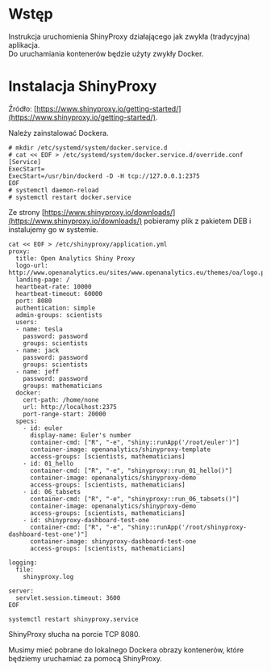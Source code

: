 # Wstęp

Instrukcja uruchomienia ShinyProxy działającego jak zwykła (tradycyjna) aplikacja.  
Do uruchamiania kontenerów będzie użyty zwykły Docker.

# Instalacja ShinyProxy

Źródło: [https://www.shinyproxy.io/getting-started/](https://www.shinyproxy.io/getting-started/).

Należy zainstalować Dockera.

```shell
# mkdir /etc/systemd/system/docker.service.d
# cat << EOF > /etc/systemd/system/docker.service.d/override.conf
[Service]
ExecStart=
ExecStart=/usr/bin/dockerd -D -H tcp://127.0.0.1:2375
EOF
# systemctl daemon-reload
# systemctl restart docker.service
```

Ze strony [https://www.shinyproxy.io/downloads/](https://www.shinyproxy.io/downloads/) pobieramy plik z pakietem DEB i instalujemy go w systemie.

```shell
cat << EOF > /etc/shinyproxy/application.yml
proxy:
  title: Open Analytics Shiny Proxy
  logo-url: http://www.openanalytics.eu/sites/www.openanalytics.eu/themes/oa/logo.png
  landing-page: /
  heartbeat-rate: 10000
  heartbeat-timeout: 60000
  port: 8080
  authentication: simple
  admin-groups: scientists
  users:
  - name: tesla
    password: password
    groups: scientists
  - name: jack
    password: password
    groups: scientists
  - name: jeff
    password: password
    groups: mathematicians
  docker:
    cert-path: /home/none
    url: http://localhost:2375
    port-range-start: 20000
  specs:
    - id: euler
      display-name: Euler's number
      container-cmd: ["R", "-e", "shiny::runApp('/root/euler')"]
      container-image: openanalytics/shinyproxy-template
      access-groups: [scientists, mathematicians]
    - id: 01_hello
      container-cmd: ["R", "-e", "shinyproxy::run_01_hello()"]
      container-image: openanalytics/shinyproxy-demo
      access-groups: [scientists, mathematicians]
    - id: 06_tabsets
      container-cmd: ["R", "-e", "shinyproxy::run_06_tabsets()"]
      container-image: openanalytics/shinyproxy-demo
      access-groups: [scientists, mathematicians]
    - id: shinyproxy-dashboard-test-one
      container-cmd: ["R", "-e", "shiny::runApp('/root/shinyproxy-dashboard-test-one')"]
      container-image: shinyproxy-dashboard-test-one
      access-groups: [scientists, mathematicians]

logging:
  file:
    shinyproxy.log

server:
  servlet.session.timeout: 3600
EOF
```

```shell
systemctl restart shinyproxy.service
```

ShinyProxy słucha na porcie TCP 8080.

Musimy mieć pobrane do lokalnego Dockera obrazy kontenerów, które będziemy uruchamiać za pomocą ShinyProxy.

